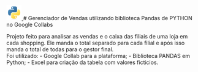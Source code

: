 <a href="https://docs.python.org/3/" target=""> <img src="https://raw.githubusercontent.com/devicons/devicon/1119b9f84c0290e0f0b38982099a2bd027a48bf1/icons/python/python-original.svg" alt="python" width="40" height="40" /> </a># Gerenciador de Vendas utilizando biblioteca Pandas de PYTHON no Google Collabs
<div>
  Projeto feito para analisar as vendas e o caixa das filiais de uma loja em cada shopping.
  Ele manda o total separado para cada filial e após isso manda o total de todas para o gestor final.
 
<div>
  Foi utilizado:
  - Google Collab para a plataforma;
  - Biblioteca PANDAS em Python;
  - Excel para criação da tabela com valores ficticios.
  

